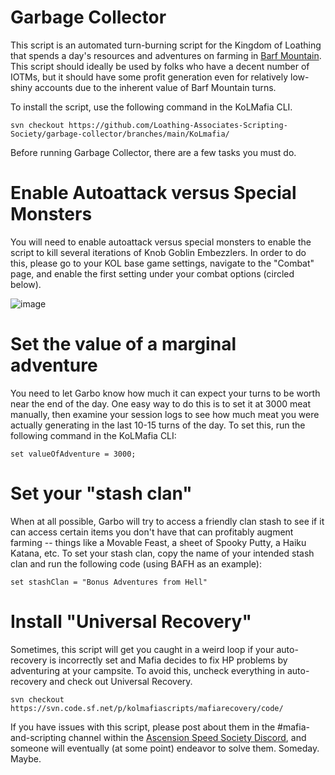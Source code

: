 # Garbage Collector
This script is an automated turn-burning script for the Kingdom of Loathing that spends a day's resources and adventures on farming in [Barf Mountain](https://kol.coldfront.net/thekolwiki/index.php/Barf_Mountain). This script should ideally be used by folks who have a decent number of IOTMs, but it should have some profit generation even for relatively low-shiny accounts due to the inherent value of Barf Mountain turns.

To install the script, use the following command in the KoLMafia CLI.

```svn checkout https://github.com/Loathing-Associates-Scripting-Society/garbage-collector/branches/main/KoLmafia/```

Before running Garbage Collector, there are a few tasks you must do.

# Enable Autoattack versus Special Monsters
You will need to enable autoattack versus special monsters to enable the script to kill several iterations of Knob Goblin Embezzlers. In order to do this, please go to your KOL base game settings, navigate to the "Combat" page, and enable the first setting under your combat options (circled below).

![image](https://user-images.githubusercontent.com/8014761/120696502-a3514a80-c47a-11eb-85c4-f7244342095c.png)

# Set the value of a marginal adventure
You need to let Garbo know how much it can expect your turns to be worth near the end of the day. One easy way to do this is to set it at 3000 meat manually, then examine your session logs to see how much meat you were actually generating in the last 10-15 turns of the day. To set this, run the following command in the KoLMafia CLI:

```set valueOfAdventure = 3000;```

# Set your "stash clan"
When at all possible, Garbo will try to access a friendly clan stash to see if it can access certain items you don't have that can profitably augment farming -- things like a Movable Feast, a sheet of Spooky Putty, a Haiku Katana, etc. To set your stash clan, copy the name of your intended stash clan and run the following code (using BAFH as an example):

```set stashClan = "Bonus Adventures from Hell"```

# Install "Universal Recovery"
Sometimes, this script will get you caught in a weird loop if your auto-recovery is incorrectly set and Mafia decides to fix HP problems by adventuring at your campsite. To avoid this, uncheck everything in auto-recovery and check out Universal Recovery. 

```svn checkout https://svn.code.sf.net/p/kolmafiascripts/mafiarecovery/code/```

If you have issues with this script, please post about them in the #mafia-and-scripting channel within the [Ascension Speed Society Discord](https://discord.gg/tbUCRT5), and someone will eventually (at some point) endeavor to solve them. Someday. Maybe.
